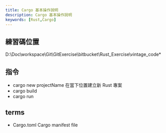 ```yaml
---
title: Cargo 基本操作說明
description: Cargo 基本操作說明
keywords: [Rust,Cargo]
---
```


## 練習碼位置
D:\Doc\workspace\Git\GitExercise\bitbucket\Rust_Exercise\vintage_code\*

## 指令
* cargo new projectName 在當下位置建立新 Rust 專案
* cargo build 
* cargo run 


## terms
* Cargo.toml Cargo manifest file
